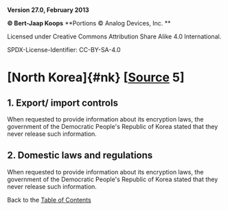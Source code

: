 **Version 27.0, February 2013**

**© Bert-Jaap Koops**
**Portions © Analog Devices, Inc. **  

Licensed under Creative Commons Attribution Share Alike 4.0 International.

SPDX-License-Identifier: CC-BY-SA-4.0

# [North Korea]{#nk} \[[Source](../sources.md) 5\]

## 1. Export/ import controls  
When requested to provide information about its encryption laws, the
government of the Democratic People\'s Republic of Korea stated that
they never release such information.

## 2. Domestic laws and regulations  
When requested to provide information about its encryption laws, the
government of the Democratic People\'s Republic of Korea stated that
they never release such information.

Back to the [Table of Contents](index.md)
